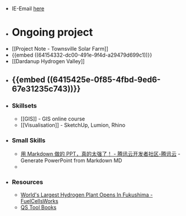 - IE-Email [here](http://hostedwebmail.iinet.net.au/zimbra/mail)
- # Ongoing project
- [[Project Note - Townsville Solar Farm]]
- {{embed ((64154332-dc00-491e-9f4d-a29479d699c1))}}
- [[Dardanup Hydrogen Valley]]
- {{embed ((6415425e-0f85-4fbd-9ed6-67e31235c743))}}
	-
- ### Skillsets
	- [[GIS]] - GIS online course
	- [[Visualisation]] - SketchUp, Lumion, Rhino
- ### Small Skills
	- [用 Markdown 做的 PPT，真的太强了！ - 腾讯云开发者社区-腾讯云](https://cloud.tencent.com/developer/article/1940743) - Generate PowerPoint from Markdown MD
	-
- ### Resources
	- [World's Largest Hydrogen Plant Opens In Fukushima - FuelCellsWorks](https://fuelcellsworks.com/news/worlds-largest-hydrogen-plant-in-fukushima-opens/)
	- [QS Tool Books](https://www.evernote.com/shard/s259/nl/34502201/2c698609-ef75-5d2b-b8eb-572cb5543704?title=Quantity%20Surveyor%20Toolbox%20for%20architects)